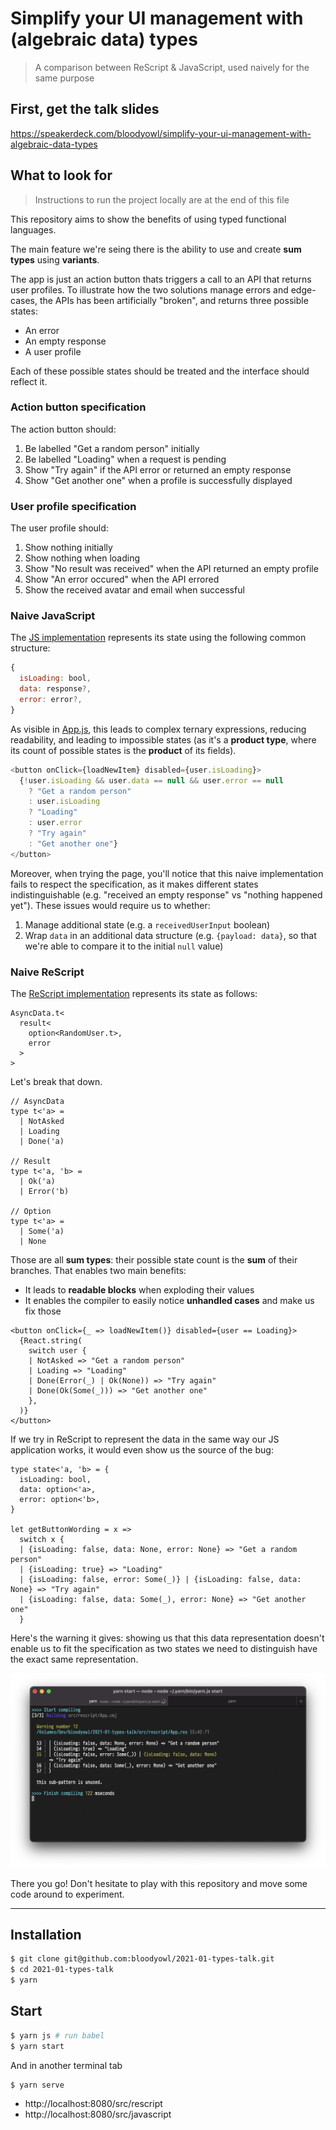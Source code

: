 # Simplify your UI management with (algebraic data) types

> A comparison between ReScript & JavaScript, used naively for the same purpose

## First, get the talk slides

https://speakerdeck.com/bloodyowl/simplify-your-ui-management-with-algebraic-data-types

## What to look for

> Instructions to run the project locally are at the end of this file

This repository aims to show the benefits of using typed functional languages.

The main feature we're seing there is the ability to use and create **sum types** using **variants**. 

The app is just an action button thats triggers a call to an API that returns user profiles. To illustrate how the two solutions manage errors and edge-cases, the APIs has been artificially "broken", and returns three possible states:

- An error
- An empty response
- A user profile

Each of these possible states should be treated and the interface should reflect it.

### Action button specification

The action button should:

1. Be labelled "Get a random person" initially
2. Be labelled "Loading" when a request is pending
3. Show "Try again" if the API error or returned an empty response
4. Show "Get another one" when a profile is successfully displayed

### User profile specification

The user profile should:

1. Show nothing initially
2. Show nothing when loading
3. Show "No result was received" when the API returned an empty profile
4. Show "An error occured" when the API errored
4. Show the received avatar and email when successful

### Naive JavaScript

The [JS implementation](./src/javascript/App.js) represents its state using the following common structure:

```javascript
{
  isLoading: bool,
  data: response?,
  error: error?,
}
```

As visible in [App.js](./src/javascript/App.js), this leads to complex ternary expressions, reducing readability, and leading to impossible states (as it's a **product type**, where its count of possible states is the **product** of its fields).

```javascript
<button onClick={loadNewItem} disabled={user.isLoading}>
  {!user.isLoading && user.data == null && user.error == null
    ? "Get a random person"
    : user.isLoading
    ? "Loading"
    : user.error
    ? "Try again"
    : "Get another one"}
</button>
```

Moreover, when trying the page, you'll notice that this naive implementation fails to respect the specification, as it makes different states indistinguishable (e.g. "received an empty response" vs "nothing happened yet"). These issues would require us to whether:

1. Manage additional state (e.g. a `receivedUserInput` boolean)
2. Wrap `data` in an additional data structure (e.g. `{payload: data}`, so that we're able to compare it to the initial `null` value)

### Naive ReScript

The [ReScript implementation](./src/rescript/App.res) represents its state as follows:

```rescript
AsyncData.t<
  result<
    option<RandomUser.t>,
    error
  >
>
```

Let's break that down. 

```rescript
// AsyncData
type t<'a> =
  | NotAsked
  | Loading
  | Done('a)

// Result
type t<'a, 'b> =
  | Ok('a)
  | Error('b)

// Option
type t<'a> =
  | Some('a)
  | None
```

Those are all **sum types**: their possible state count is the **sum** of their branches. That enables two main benefits:

- It leads to **readable blocks** when exploding their values
- It enables the compiler to easily notice **unhandled cases** and make us fix those

```rescript
<button onClick={_ => loadNewItem()} disabled={user == Loading}>
  {React.string(
    switch user {
    | NotAsked => "Get a random person"
    | Loading => "Loading"
    | Done(Error(_) | Ok(None)) => "Try again"
    | Done(Ok(Some(_))) => "Get another one"
    },
  )}
</button>
```

If we try in ReScript to represent the data in the same way our JS application works, it would even show us the source of the bug:

```rescript
type state<'a, 'b> = {
  isLoading: bool,
  data: option<'a>,
  error: option<'b>,
}

let getButtonWording = x =>
  switch x {
  | {isLoading: false, data: None, error: None} => "Get a random person"
  | {isLoading: true} => "Loading"
  | {isLoading: false, error: Some(_)} | {isLoading: false, data: None} => "Try again"
  | {isLoading: false, data: Some(_), error: None} => "Get another one"
  }
```

Here's the warning it gives: showing us that this data representation doesn't enable us to fit the specification as two states we need to distinguish have the exact same representation.

![](./compiler.png)

There you go! Don't hesitate to play with this repository and move some code around to experiment.

---

## Installation

```sh
$ git clone git@github.com:bloodyowl/2021-01-types-talk.git
$ cd 2021-01-types-talk
$ yarn
```

## Start

```sh
$ yarn js # run babel
$ yarn start
```

And in another terminal tab

```sh
$ yarn serve
```

- http://localhost:8080/src/rescript
- http://localhost:8080/src/javascript


